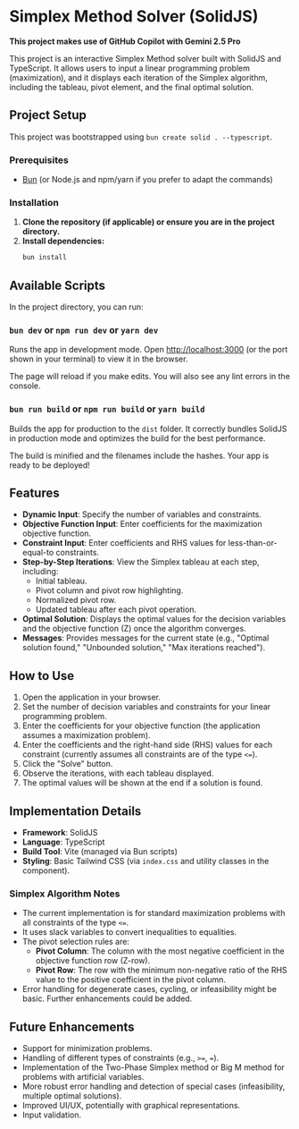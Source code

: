 # Simplex Method Solver (SolidJS)

**This project makes use of GitHub Copilot with Gemini 2.5 Pro**

This project is an interactive Simplex Method solver built with SolidJS and TypeScript. It allows users to input a linear programming problem (maximization), and it displays each iteration of the Simplex algorithm, including the tableau, pivot element, and the final optimal solution.

## Project Setup

This project was bootstrapped using `bun create solid . --typescript`.

### Prerequisites

- [Bun](https://bun.sh/) (or Node.js and npm/yarn if you prefer to adapt the commands)

### Installation

1.  **Clone the repository (if applicable) or ensure you are in the project directory.**
2.  **Install dependencies:**
    ```bash
    bun install
    ```

## Available Scripts

In the project directory, you can run:

### `bun dev` or `npm run dev` or `yarn dev`

Runs the app in development mode.
Open [http://localhost:3000](http://localhost:3000) (or the port shown in your terminal) to view it in the browser.

The page will reload if you make edits.
You will also see any lint errors in the console.

### `bun run build` or `npm run build` or `yarn build`

Builds the app for production to the `dist` folder.
It correctly bundles SolidJS in production mode and optimizes the build for the best performance.

The build is minified and the filenames include the hashes.
Your app is ready to be deployed!

## Features

-   **Dynamic Input**: Specify the number of variables and constraints.
-   **Objective Function Input**: Enter coefficients for the maximization objective function.
-   **Constraint Input**: Enter coefficients and RHS values for less-than-or-equal-to constraints.
-   **Step-by-Step Iterations**: View the Simplex tableau at each step, including:
    -   Initial tableau.
    -   Pivot column and pivot row highlighting.
    -   Normalized pivot row.
    -   Updated tableau after each pivot operation.
-   **Optimal Solution**: Displays the optimal values for the decision variables and the objective function (Z) once the algorithm converges.
-   **Messages**: Provides messages for the current state (e.g., "Optimal solution found," "Unbounded solution," "Max iterations reached").

## How to Use

1.  Open the application in your browser.
2.  Set the number of decision variables and constraints for your linear programming problem.
3.  Enter the coefficients for your objective function (the application assumes a maximization problem).
4.  Enter the coefficients and the right-hand side (RHS) values for each constraint (currently assumes all constraints are of the type `<=`).
5.  Click the "Solve" button.
6.  Observe the iterations, with each tableau displayed.
7.  The optimal values will be shown at the end if a solution is found.

## Implementation Details

-   **Framework**: SolidJS
-   **Language**: TypeScript
-   **Build Tool**: Vite (managed via Bun scripts)
-   **Styling**: Basic Tailwind CSS (via `index.css` and utility classes in the component).

### Simplex Algorithm Notes

-   The current implementation is for standard maximization problems with all constraints of the type `<=`.
-   It uses slack variables to convert inequalities to equalities.
-   The pivot selection rules are:
    -   **Pivot Column**: The column with the most negative coefficient in the objective function row (Z-row).
    -   **Pivot Row**: The row with the minimum non-negative ratio of the RHS value to the positive coefficient in the pivot column.
-   Error handling for degenerate cases, cycling, or infeasibility might be basic. Further enhancements could be added.

## Future Enhancements

-   Support for minimization problems.
-   Handling of different types of constraints (e.g., `>=`, `=`).
-   Implementation of the Two-Phase Simplex method or Big M method for problems with artificial variables.
-   More robust error handling and detection of special cases (infeasibility, multiple optimal solutions).
-   Improved UI/UX, potentially with graphical representations.
-   Input validation.
